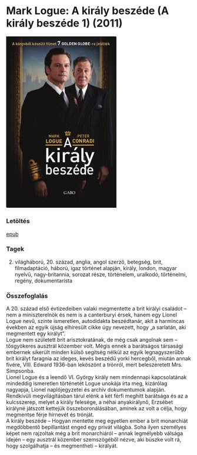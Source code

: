 # <a name="id_298">Mark Logue: A király beszéde (A király beszéde 1) (2011)</a>
<img src="https://github.com/BercziSandor/calibre_lib/raw/main/libs/main/Mark%20Logue/A%20Kiraly%20Beszede%20%28298%29/cover.jpg" alt="cover" width="300"/>

### Letöltés
[epub](https://github.com/BercziSandor/calibre_lib/raw/main/libs/main/Mark%20Logue/A%20Kiraly%20Beszede%20%28298%29/A%20kiraly%20beszede%20-%20Mark%20Logue.epub)

### Tagek
2. világháború, 20. század, anglia, angol szerző, betegség, brit, filmadaptáció, háború, igaz történet alapján, király, london, magyar nyelvű, nagy-britannia, sorozat része, történelem, uralkodó, történelmi, regény, dokumentarista

### Összefoglalás
<div>
<p>A ​20. század első évtizedeiben valaki megmentette a brit királyi családot – nem a miniszterelnök és nem is a canterburyi érsek, hanem egy Lionel Logue nevű, szinte ismeretlen, autodidakta beszédtanár, akit a harmincas években az egyik újság elhíresült cikke úgy nevezett, hogy „a sarlatán, aki megmentett egy királyt”.<br>Logue nem született brit arisztokratának, de még csak angolnak sem – tősgyökeres ausztrál közember volt. Mégis ennek a barátságos társasági embernek sikerült minden külső segítség nélkül az egyik legnagyszerűbb brit királyt faragnia az ideges, kevés beszédű yorki hercegből, miután annak fivére, VIII. Edward 1936-ban leköszönt a trónról, mert beleszeretett Mrs. Simpsonba.<br>Lionel Logue és a leendő VI. György király nem mindennapi kapcsolatának mindeddig ismeretlen történetét Logue unokája írta meg, kizárólag nagyapja, Lionel naplójegyzetei és archív dokumentumok alapján. Rendkívüli megvilágításban tárul elénk a két férfi meghitt barátsága és az a kulcsszerep, melyet a király felesége, a néhai anyakirálynő, Erzsébet királyné játszott kettejük összeboronálásában, aminek az volt a célja, hogy megmentse férje hírnevét és trónját.<br>A király beszéde – Hogyan mentette meg egyetlen ember a brit monarchiát megdöbbentő bepillantást enged egy privát világba. Soha ilyen személyes képet nem rajzoltak még a brit monarchiáról – annak legmélyebb válsága idején – egy ausztrál közember szemszögéből nézve, aki büszke volt rá, hogy szolgálhatja – és megmentheti – királyát.</p></div>


